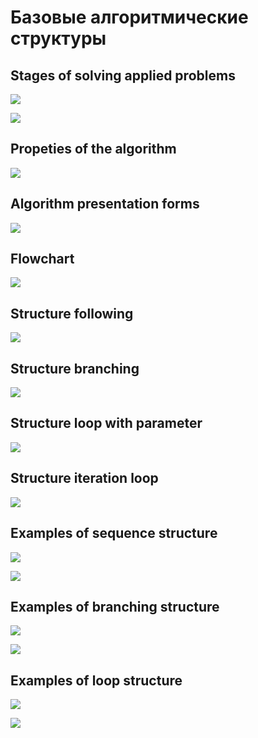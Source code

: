 # Базовые алгоритмические структуры

## Stages of solving applied problems 

![](_src/1.jpg)

![](_src/2.jpg)

## Propeties of the algorithm

![](_src/3.jpg)

## Algorithm presentation forms

![](_src/4.jpg)

## Flowchart

![](_src/5.jpg)

## Structure following

![](_src/6.jpg)

## Structure branching

![](_src/7.jpg)

## Structure loop with parameter

![](_src/8.jpg)

## Structure iteration loop

![](_src/9.jpg)

## Examples of sequence structure

![](_src/10.jpg)

![](_src/11.jpg)

## Examples of branching structure

![](_src/12.jpg)

![](_src/13.jpg)

## Examples of loop structure

![](_src/14.jpg)

![](_src/15.jpg)













